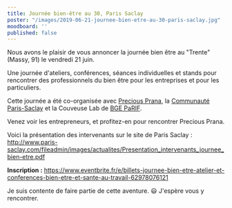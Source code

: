 ```yaml
---
title: Journée bien-être au 30, Paris Saclay
poster: "/images/2019-06-21-journee-bien-etre-au-30-paris-saclay.jpg"
moodboard: ''
published: false
---
```


Nous avons le plaisir de vous annoncer la journée bien être au "Trente" (Massy, 91) le vendredi 21 juin.

Une journée d'ateliers, conférences, séances individuelles et stands pour rencontrer des professionnels du bien être pour les entreprises et pour les particuliers.

Cette journée a été co-organisée avec [Precious Prana](https://precious-prana.com), la [Communauté Paris-Saclay](http://www.paris-saclay.com/) et la Couveuse Lab de [BGE PaRIF](http://www.bge-parif.com/sites/bge/accueil.html).

Venez voir les entrepreneurs, et profitez-en pour rencontrer Precious Prana.

Voici la présentation des intervenants sur le site de Paris Saclay : <http://www.paris-saclay.com/fileadmin/images/actualites/Presentation_intervenants_journee_bien-etre.pdf>

**Inscription :** <https://www.eventbrite.fr/e/billets-journee-bien-etre-atelier-et-conferences-bien-etre-et-sante-au-travail-62978076121>

Je suis contente de faire partie de cette aventure. 😃
J'espère vous y rencontrer.